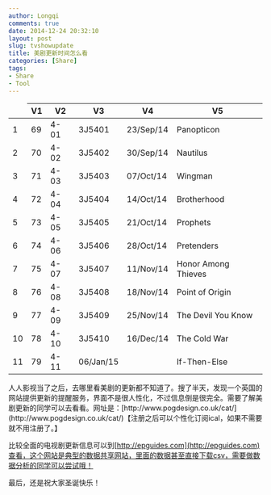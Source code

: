 ```yaml
---
author: Longqi
comments: true
date: 2014-12-24 20:32:10
layout: post
slug: tvshowupdate
title: 美剧更新时间怎么看
categories: [Share]
tags:
- Share
- Tool
---
```

<table>
<thead><tr>
<td id="origin">&nbsp;</td><th>V1</th><th>V2</th><th>V3</th><th>V4</th><th>V5</th>
</tr></thead>
<tbody>
<tr>
<td class="rn">1</td><td>69</td><td>4-01</td><td>3J5401</td><td>23/Sep/14</td><td>Panopticon  </td>
</tr>
<tr>
<td class="rn">2</td><td>70</td><td>4-02</td><td>3J5402</td><td>30/Sep/14</td><td>Nautilus  </td>
</tr>
<tr>
<td class="rn">3</td><td>71</td><td>4-03</td><td>3J5403</td><td>07/Oct/14</td><td>Wingman  </td>
</tr>
<tr>
<td class="rn">4</td><td>72</td><td>4-04</td><td>3J5404</td><td>14/Oct/14</td><td>Brotherhood  </td>
</tr>
<tr>
<td class="rn">5</td><td>73</td><td>4-05</td><td>3J5405</td><td>21/Oct/14</td><td>Prophets  </td>
</tr>
<tr>
<td class="rn">6</td><td>74</td><td>4-06</td><td>3J5406</td><td>28/Oct/14</td><td>Pretenders  </td>
</tr>
<tr>
<td class="rn">7</td><td>75</td><td>4-07</td><td>3J5407</td><td>11/Nov/14</td><td>Honor Among Thieves  </td>
</tr>
<tr>
<td class="rn">8</td><td>76</td><td>4-08</td><td>3J5408</td><td>18/Nov/14</td><td>Point of Origin  </td>
</tr>
<tr>
<td class="rn">9</td><td>77</td><td>4-09</td><td>3J5409</td><td>25/Nov/14</td><td>The Devil You Know  </td>
</tr>
<tr>
<td class="rn">10</td><td>78</td><td>4-10</td><td>3J5410</td><td>16/Dec/14</td><td>The Cold War  </td>
</tr>
<tr>
<td class="rn">11</td><td>79</td><td>4-11</td><td>06/Jan/15</td><td></td><td>If-Then-Else</td>
</tr>
</tbody>
</table>
人人影视当了之后，去哪里看美剧的更新都不知道了。搜了半天，发现一个英国的网站提供更新的提醒服务，界面不是很人性化，不过信息倒是很完全。需要了解美剧更新的同学可以去看看。网址是：[http://www.pogdesign.co.uk/cat/](http://www.pogdesign.co.uk/cat/)【注册之后可以个性化订阅ical，如果不需要就不用注册了。】

比较全面的电视剧更新信息可以到[http://epguides.com](http://epguides.com)查看，这个网站是典型的数据共享网站，里面的数据甚至直接下载csv，需要做数据分析的同学可以尝试哦！

最后，还是祝大家圣诞快乐！

